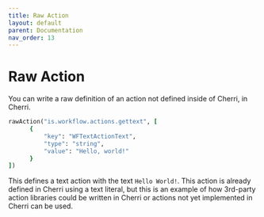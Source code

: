 ```yaml
---
title: Raw Action
layout: default
parent: Documentation
nav_order: 13
---
```


# Raw Action

You can write a raw definition of an action not defined inside of Cherri, in Cherri.

```ruby
rawAction("is.workflow.actions.gettext", [
      {
          "key": "WFTextActionText",
          "type": "string",
          "value": "Hello, world!"
      }
])
```

This defines a text action with the text `Hello World!`. This action is already defined in Cherri using a text literal, but this is an example of how 3rd-party action libraries could be written in Cherri or actions not yet implemented in Cherri can be used.
